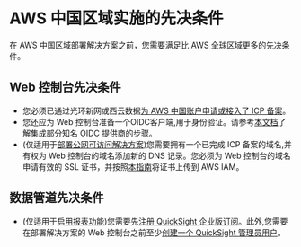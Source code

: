 # AWS 中国区域实施的先决条件 

在 AWS 中国区域部署解决方案之前，您需要满足比 [AWS 全球区域][deployment-prerequisites]更多的先决条件。

## Web 控制台先决条件

- 您必须已通过光环新网或西云数据[为 AWS 中国账户申请或接入了 ICP 备案][icp]。
- 您还应为 Web 控制台准备一个OIDC客户端,用于身份验证。请参考[本文档][oidc-client]了解集成部分知名 OIDC 提供商的步骤。
- (仅适用于[部署公网可访问解决方案][oidc])您需要拥有一个已完成 ICP 备案的域名,并有权为 Web 控制台的域名添加新的 DNS 记录。您必须为 Web 控制台的域名申请有效的 SSL 证书，并按照[本指南][ssl-upload]将证书上传到 AWS IAM。

## 数据管道先决条件

- (仅适用于[启用报表功能][reporting])您需要先[注册 QuickSight 企业版订阅][quicksight-signup]。此外,您需要在部署解决方案的 Web 控制台之前至少[创建一个 QuickSight 管理员用户][quicksight-manage-users]。

[icp]: https://www.amazonaws.cn/support/icp/?nc1=h_ls
[oidc-client]: ../deployment/with-oidc.md#1-oidc
[oidc]: ../deployment/with-oidc.md
[ssl-upload]: ./upload-ssl-certificate.md
[deployment-prerequisites]: ../deployment/index.md#_2
[quicksight-signup]: https://docs.amazonaws.cn/en_us/quicksight/latest/user/setting-up-sso.html
[reporting]: ../pipeline-mgmt/quicksight/configure-quicksight.md
[quicksight-manage-users]: https://docs.amazonaws.cn/en_us/quicksight/latest/user/managing-user-access-idc.html#view-user-accounts-enterprise
